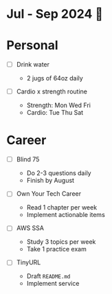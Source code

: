 # Jul - Sep 2024 🌋

# Personal

- [ ] Drink water
  - 2 jugs of 64oz daily

- [ ] Cardio x strength routine
  - Strength: Mon Wed Fri
  - Cardio: Tue Thu Sat

# Career

- [ ] Blind 75
  - Do 2-3 questions daily
  - Finish by August

- [ ] Own Your Tech Career
  - Read 1 chapter per week
  - Implement actionable items

- [ ] AWS SSA
  - Study 3 topics per week
  - Take 1 practice exam

- [ ] TinyURL
  - Draft `README.md`
  - Implement service
